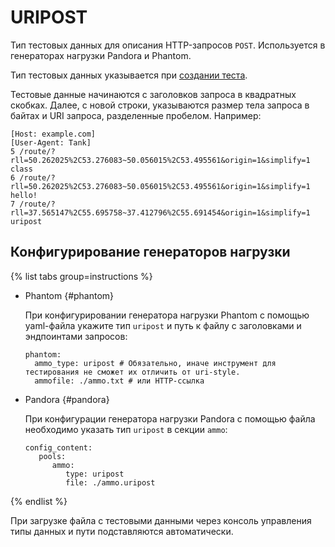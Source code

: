 # URIPOST

Тип тестовых данных для описания HTTP-запросов `POST`. Используется в генераторах нагрузки Pandora и Phantom.

Тип тестовых данных указывается при [создании теста](../../operations/create-test-bucket.md#create-test).

Тестовые данные начинаются с заголовков запроса в квадратных скобках. Далее, с новой строки, указываются размер тела запроса в байтах и URI запроса, разделенные пробелом. Например:

```
[Host: example.com]
[User-Agent: Tank]
5 /route/?rll=50.262025%2C53.276083~50.056015%2C53.495561&origin=1&simplify=1
class
6 /route/?rll=50.262025%2C53.276083~50.056015%2C53.495561&origin=1&simplify=1
hello!
7 /route/?rll=37.565147%2C55.695758~37.412796%2C55.691454&origin=1&simplify=1
uripost
```

## Конфигурирование генераторов нагрузки

{% list tabs group=instructions %}

- Phantom {#phantom}

   При конфигурировании генератора нагрузки Phantom с помощью yaml-файла укажите тип `uripost` и путь к файлу с заголовками и эндпоинтами запросов:

   ```
   phantom:
     ammo_type: uripost # Обязательно, иначе инструмент для тестирования не сможет их отличить от uri-style.
     ammofile: ./ammo.txt # или HTTP-ссылка
   ```

 - Pandora {#pandora}

   При конфигурации генератора нагрузки Pandora с помощью файла необходимо указать тип `uripost` в секции `ammo`:

   ```
   config_content:
      pools:
         ammo:
            type: uripost
            file: ./ammo.uripost
   ```
 
{% endlist %}

При загрузке файла с тестовыми данными через консоль управления типы данных и пути подставляются автоматически.

